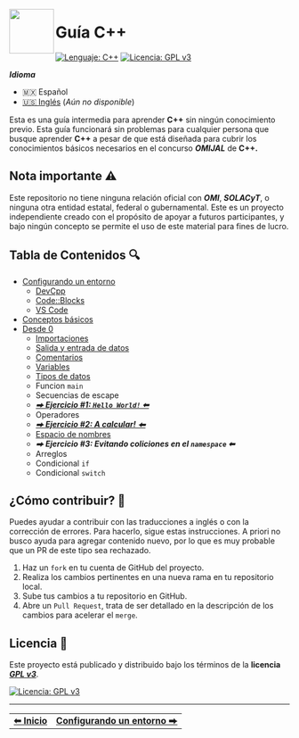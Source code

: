 <p>
  <img align="left" height="80" src="https://upload.wikimedia.org/wikipedia/commons/thumb/1/18/ISO_C%2B%2B_Logo.svg/306px-ISO_C%2B%2B_Logo.svg.png">
  <h1>Guía C++</h1>
</p>

[![Lenguaje: C++](https://img.shields.io/badge/Lenguaje-C++-red)](https://es.wikipedia.org/wiki/C++)
[![Licencia: GPL v3](https://img.shields.io/badge/Licencia-GPLv3-blue)](https://www.gnu.org/licenses/gpl-3.0)



***Idioma***
- 🇲🇽 Español
- [🇺🇸 Inglés](./en/README.md) (*Aún no disponible*)


Esta es una guía intermedia para aprender **C++** sin ningún conocimiento previo. Esta guía funcionará sin problemas para cualquier persona que busque aprender **C++** a pesar de que está diseñada para cubrir los conocimientos básicos necesarios en el concurso ***OMIJAL*** de **C++.**



## Nota importante ⚠️

Este repositorio no tiene ninguna relación oficial con ***OMI***, ***SOLACyT***, o ninguna otra entidad estatal, federal o gubernamental. Este es un proyecto independiente creado con el propósito de apoyar a futuros participantes, y bajo ningún concepto se permite el uso de este material para fines de lucro.



## Tabla de Contenidos 🔍

- [Configurando un entorno](./es/setup/README.md)
  - [DevCpp](./es/setup/devcpp.md.md)
  - [Code::Blocks](./es/setup/codeblocks.md)
  - [VS Code](./es/setup/vscode.md.md)
- [Conceptos básicos](./es/concepts/README.md)
- [Desde 0](./es/beginner/README.md)
  - [Importaciones](./es/beginner/include.md)
  - [Salida y entrada de datos](./es/beginner/input-output.md)
  - [Comentarios](./es/beginner/comments.md)
  - [Variables](./es/beginner/variables.md)
  - [Tipos de datos](./es/beginner/data-types.md)
  - Funcion `main`
  - Secuencias de escape
  - [***⮕ Ejercicio #1: `Hello World!` ⬅***](./es/beginner/practice.md#ejercicio-1-hello-world)
  - Operadores
  - [***⮕ Ejercicio #2: A calcular! ⬅***](./es/beginner/practice.md#ejercicio-2-a-calcular)
  - [Espacio de nombres](./es/beginner/namespace.md)
  - ***⮕ Ejercicio #3: Evitando coliciones en el `namespace` ⬅***
  - Arreglos
  - Condicional `if`
  - Condicional `switch`



## ¿Cómo contribuir? 📢

Puedes ayudar a contribuir con las traducciones a inglés o con la corrección de errores. Para hacerlo, sigue estas instrucciones. A priori no busco ayuda para agregar contenido nuevo, por lo que es muy probable que un PR de este tipo sea rechazado.

1. Haz un `fork` en tu cuenta de GitHub del proyecto.
2. Realiza los cambios pertinentes en una nueva rama en tu repositorio local.
3. Sube tus cambios a tu repositorio en GitHub.
4. Abre un `Pull Request`, trata de ser detallado en la descripción de los cambios para acelerar el `merge`.



## Licencia 🚨

Este proyecto está publicado y distribuido bajo los términos de la **licencia** [***GPL v3***](https://www.gnu.org/licenses/gpl-3.0).

[![Licencia: GPL v3](https://img.shields.io/badge/Licencia-GPLv3-blue.svg)](https://www.gnu.org/licenses/gpl-3.0)



<hr><div align="center"><table><tr>
  <td><b><a href="#guía-c">⬅ Inicio</a></b></td>
  <td><b><a href="./es/setup/README.md">Configurando un entorno ⮕</a></b></td>
</tr></table></div>